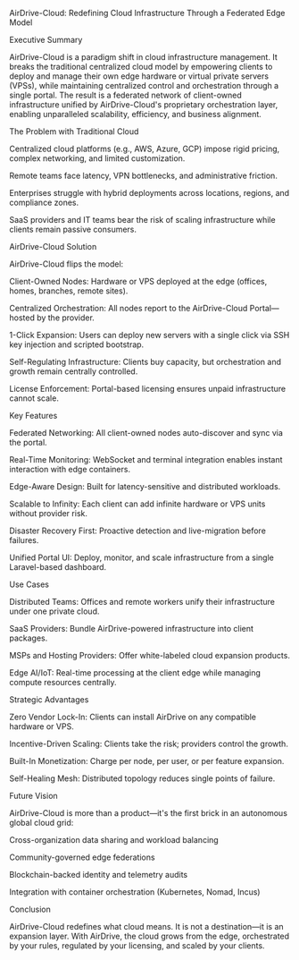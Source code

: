 AirDrive-Cloud: Redefining Cloud Infrastructure Through a Federated Edge Model

Executive Summary

AirDrive-Cloud is a paradigm shift in cloud infrastructure management. It breaks the traditional centralized cloud model by empowering clients to deploy and manage their own edge hardware or virtual private servers (VPSs), while maintaining centralized control and orchestration through a single portal. The result is a federated network of client-owned infrastructure unified by AirDrive-Cloud's proprietary orchestration layer, enabling unparalleled scalability, efficiency, and business alignment.

The Problem with Traditional Cloud

Centralized cloud platforms (e.g., AWS, Azure, GCP) impose rigid pricing, complex networking, and limited customization.

Remote teams face latency, VPN bottlenecks, and administrative friction.

Enterprises struggle with hybrid deployments across locations, regions, and compliance zones.

SaaS providers and IT teams bear the risk of scaling infrastructure while clients remain passive consumers.

AirDrive-Cloud Solution

AirDrive-Cloud flips the model:

Client-Owned Nodes: Hardware or VPS deployed at the edge (offices, homes, branches, remote sites).

Centralized Orchestration: All nodes report to the AirDrive-Cloud Portal—hosted by the provider.

1-Click Expansion: Users can deploy new servers with a single click via SSH key injection and scripted bootstrap.

Self-Regulating Infrastructure: Clients buy capacity, but orchestration and growth remain centrally controlled.

License Enforcement: Portal-based licensing ensures unpaid infrastructure cannot scale.

Key Features

Federated Networking: All client-owned nodes auto-discover and sync via the portal.

Real-Time Monitoring: WebSocket and terminal integration enables instant interaction with edge containers.

Edge-Aware Design: Built for latency-sensitive and distributed workloads.

Scalable to Infinity: Each client can add infinite hardware or VPS units without provider risk.

Disaster Recovery First: Proactive detection and live-migration before failures.

Unified Portal UI: Deploy, monitor, and scale infrastructure from a single Laravel-based dashboard.

Use Cases

Distributed Teams: Offices and remote workers unify their infrastructure under one private cloud.

SaaS Providers: Bundle AirDrive-powered infrastructure into client packages.

MSPs and Hosting Providers: Offer white-labeled cloud expansion products.

Edge AI/IoT: Real-time processing at the client edge while managing compute resources centrally.

Strategic Advantages

Zero Vendor Lock-In: Clients can install AirDrive on any compatible hardware or VPS.

Incentive-Driven Scaling: Clients take the risk; providers control the growth.

Built-In Monetization: Charge per node, per user, or per feature expansion.

Self-Healing Mesh: Distributed topology reduces single points of failure.

Future Vision

AirDrive-Cloud is more than a product—it's the first brick in an autonomous global cloud grid:

Cross-organization data sharing and workload balancing

Community-governed edge federations

Blockchain-backed identity and telemetry audits

Integration with container orchestration (Kubernetes, Nomad, Incus)

Conclusion

AirDrive-Cloud redefines what cloud means. It is not a destination—it is an expansion layer. With AirDrive, the cloud grows from the edge, orchestrated by your rules, regulated by your licensing, and scaled by your clients.

